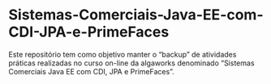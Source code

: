 # Sistemas-Comerciais-Java-EE-com-CDI-JPA-e-PrimeFaces
Este repositório tem como objetivo manter o “backup” de atividades práticas realizadas no curso on-line da algaworks denominado “Sistemas Comerciais Java EE com CDI, JPA e PrimeFaces”.
